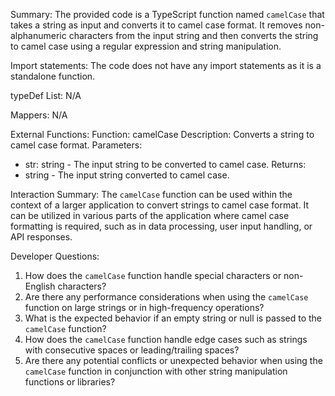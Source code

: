 Summary:
The provided code is a TypeScript function named `camelCase` that takes a string as input and converts it to camel case format. It removes non-alphanumeric characters from the input string and then converts the string to camel case using a regular expression and string manipulation.

Import statements:
The code does not have any import statements as it is a standalone function.

typeDef List:
N/A

Mappers:
N/A

External Functions:
Function: camelCase
Description: Converts a string to camel case format.
Parameters:
- str: string - The input string to be converted to camel case.
Returns:
- string - The input string converted to camel case.

Interaction Summary:
The `camelCase` function can be used within the context of a larger application to convert strings to camel case format. It can be utilized in various parts of the application where camel case formatting is required, such as in data processing, user input handling, or API responses.

Developer Questions:
1. How does the `camelCase` function handle special characters or non-English characters?
2. Are there any performance considerations when using the `camelCase` function on large strings or in high-frequency operations?
3. What is the expected behavior if an empty string or null is passed to the `camelCase` function?
4. How does the `camelCase` function handle edge cases such as strings with consecutive spaces or leading/trailing spaces?
5. Are there any potential conflicts or unexpected behavior when using the `camelCase` function in conjunction with other string manipulation functions or libraries?